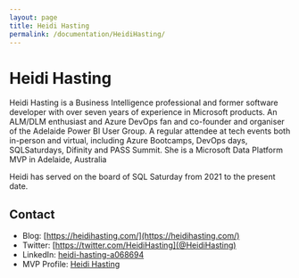 ```yaml
---
layout: page
title: Heidi Hasting
permalink: /documentation/HeidiHasting/
---
```

# Heidi Hasting
Heidi Hasting is a Business Intelligence professional and former software developer with over seven years of experience in Microsoft products. An ALM/DLM enthusiast and Azure DevOps fan and co-founder and organiser of the Adelaide Power BI User Group. A regular attendee at tech events both in-person and virtual, including Azure Bootcamps, DevOps days, SQLSaturdays, Difinity and PASS Summit. She is a Microsoft Data Platform MVP in Adelaide, Australia

Heidi has served on the board of SQL Saturday from 2021 to the present date.

## Contact
- Blog: [https://heidihasting.com/](https://heidihasting.com/)
- Twitter: [https://twitter.com/HeidiHasting](@HeidiHasting)
- LinkedIn: [heidi-hasting-a068694](https://www.linkedin.com/in/heidi-hasting-a068694/)
- MVP Profile: [Heidi Hasting](https://mvp.microsoft.com/en-US/MVP/profile/4dc92c13-cdb0-ec11-983f-000d3a1017e3)
